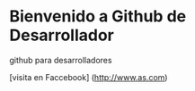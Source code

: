 # Bienvenido a Github de Desarrollador

github para desarrolladores

[visita en Faccebook] (http://www.as.com)

